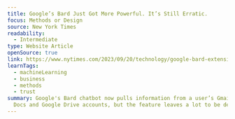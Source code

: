 ```yaml
---
title: Google’s Bard Just Got More Powerful. It’s Still Erratic.
focus: Methods or Design
source: New York Times
readability:
  - Intermediate
type: Website Article
openSource: true
link: https://www.nytimes.com/2023/09/20/technology/google-bard-extensions.html
learnTags:
  - machineLearning
  - business
  - methods
  - trust
summary: Google's Bard chatbot now pulls information from a user’s Gmail, Google
  Docs and Google Drive accounts, but the feature leaves a lot to be desired.
---
```

